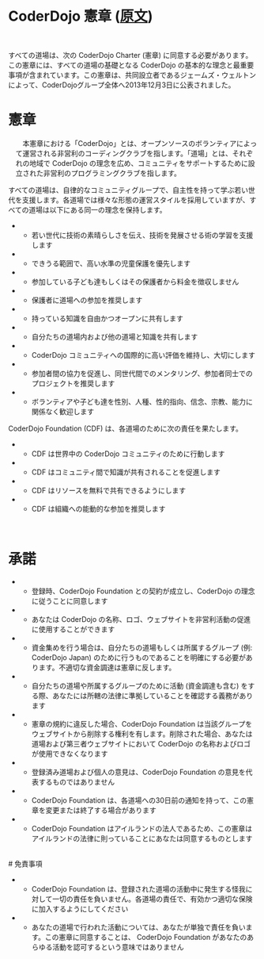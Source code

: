 # CoderDojo 憲章 ([原文](http://kata.coderdojo.com/wiki/CoderDojo_Charter_of_Ethics))
<br/>

すべての道場は、次の CoderDojo Charter (憲章) に同意する必要があります。この憲章には、すべての道場の基礎となる CoderDojo の基本的な理念と最重要事項が含まれています。この憲章は、共同設立者であるジェームズ・ウェルトンによって、CoderDojoグループ全体へ2013年12月3日に公表されました。
<br/>

# 憲章

<p style='counter-increment: keiyaku-paragraph; text-indent: 1em; padding-left: 1pm; margin-left: 15px;'>本憲章における「CoderDojo」とは、オープンソースのボランティアによって運営される非営利のコーディングクラブを指します。「道場」とは、それぞれの地域で CoderDojo の理念を広め、コミュニティをサポートするために設立された非営利のプログラミングクラブを指します。</p>

すべての道場は、自律的なコミュニティグループで、自主性を持って学ぶ若い世代を支援します。各道場では様々な形態の運営スタイルを採用していますが、すべての道場は以下にある同一の理念を保持します。

- - 若い世代に技術の素晴らしさを伝え、技術を発展させる術の学習を支援します
- - できうる範囲で、高い水準の児童保護を優先します
- - 参加している子ども達もしくはその保護者から料金を徴収しません
- - 保護者に道場への参加を推奨します
- - 持っている知識を自由かつオープンに共有します 
- - 自分たちの道場内および他の道場と知識を共有します
- - CoderDojo コミュニティへの国際的に高い評価を維持し、大切にします
- - 参加者間の協力を促進し、同世代間でのメンタリング、参加者同士でのプロジェクトを推奨します
- - ボランティアや子ども達を性別、人種、性的指向、信念、宗教、能力に関係なく歓迎します

CoderDojo Foundation (CDF) は、各道場のために次の責任を果たします。

- - CDF は世界中の CoderDojo コミュニティのために行動します
- - CDF はコミュニティ間で知識が共有されることを促進します
- - CDF はリソースを無料で共有できるようにします
- - CDF は組織への能動的な参加を推奨します
<br/>

# 承諾

- - 登録時、CoderDojo Foundation との契約が成立し、CoderDojo の理念に従うことに同意します
- - あなたは CoderDojo の名称、ロゴ、ウェブサイトを非営利活動の促進に使用することができます
- - 資金集めを行う場合は、自分たちの道場もしくは所属するグループ (例: CoderDojo Japan) のために行うものであることを明確にする必要があります。不適切な資金調達は憲章に反します。
- - 自分たちの道場や所属するグループのために活動 (資金調達も含む) をする際、あなたには所轄の法律に準拠していることを確認する義務があります
- - 憲章の規約に違反した場合、CoderDojo Foundation は当該グループをウェブサイトから削除する権利を有します。削除された場合、あなたは道場および第三者ウェブサイトにおいて CoderDojo の名称およびロゴが使用できなくなります
- - 登録済み道場および個人の意見は、CoderDojo Foundation の意見を代表するものではありません
- - CoderDojo Foundation は、各道場への30日前の通知を持って、この憲章を変更または終了する場合があります
- - CoderDojo Foundation はアイルランドの法人であるため、この憲章はアイルランドの法律に則っていることにあなたは同意するものとします

<br/>
# 免責事項

- - CoderDojo Foundation は、登録された道場の活動中に発生する怪我に対して一切の責任を負いません。各道場の責任で、有効かつ適切な保険に加入するようにしてください
- - あなたの道場で行われた活動については、あなたが単独で責任を負います。この憲章に同意することは、 CoderDojo Foundation があなたのあらゆる活動を認可するという意味ではありません
